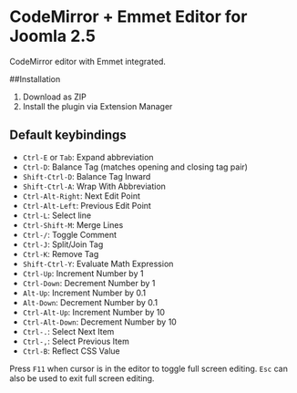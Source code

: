 CodeMirror + Emmet Editor for Joomla 2.5
============

CodeMirror editor with Emmet integrated.

##Installation

1. Download as ZIP
2. Install the plugin via Extension Manager

## Default keybindings
* `Ctrl-E` or `Tab`: Expand abbreviation
* `Ctrl-D`: Balance Tag (matches opening and closing tag pair)
* `Shift-Ctrl-D`: Balance Tag Inward
* `Shift-Ctrl-A`: Wrap With Abbreviation
* `Ctrl-Alt-Right`: Next Edit Point
* `Ctrl-Alt-Left`: Previous Edit Point
* `Ctrl-L`: Select line
* `Ctrl-Shift-M`: Merge Lines
* `Ctrl-/`: Toggle Comment
* `Ctrl-J`: Split/Join Tag
* `Ctrl-K`: Remove Tag
* `Shift-Ctrl-Y`: Evaluate Math Expression
* `Ctrl-Up`: Increment Number by 1
* `Ctrl-Down`: Decrement Number by 1
* `Alt-Up`: Increment Number by 0.1
* `Alt-Down`: Decrement Number by 0.1
* `Ctrl-Alt-Up`: Increment Number by 10
* `Ctrl-Alt-Down`: Decrement Number by 10
* `Ctrl-.`: Select Next Item
* `Ctrl-,`: Select Previous Item
* `Ctrl-B`: Reflect CSS Value

Press `F11` when cursor is in the editor to toggle full screen editing. `Esc` can also be used to exit full screen editing.
